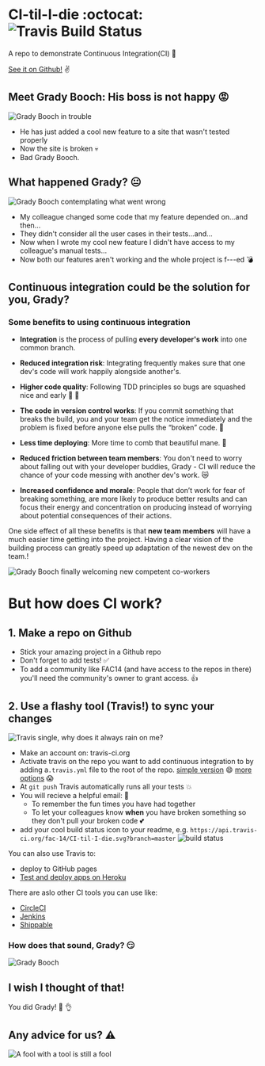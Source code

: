 # CI-til-I-die :octocat: ![Travis Build Status](https://api.travis-ci.org/fac-14/CI-til-I-die.svg?branch=one)

A repo to demonstrate Continuous Integration(CI) :goat:

[See it on Github!](https://github.com/fac-14/CI-til-I-die) :v:

## Meet Grady Booch: His boss is not happy :rage:
![Grady Booch in trouble](https://modeling-languages.com/wp-content/uploads/2014/10/image-83472-full.jpg)
* He has just added a cool new feature to a site that wasn't tested properly
* Now the site is broken :skull:
* Bad Grady Booch.

## What happened Grady? :neutral_face:
![Grady Booch contemplating what went wrong](https://cdn-images-1.medium.com/fit/c/200/200/0*u8Uxdd3h6A7L-P7G.jpeg)
* My colleague changed some code that my feature depended on...and then...
* They didn't consider all the user cases in their tests...and...
* Now when I wrote my cool new feature I didn't have access to my colleague's manual tests...
* Now both our features aren't working and the whole project is f---ed :bomb:


## Continuous integration could be the solution for you, Grady?
### Some benefits to using continuous integration
* **Integration** is the process of pulling **every developer's work** into one common branch.
* **Reduced integration risk**: Integrating frequently makes sure that one dev's code will work happily alongside another's.

* **Higher code quality**: Following TDD principles so bugs are squashed nice and early :shoe: :bug: 

* **The code in version control works**: If you commit something that breaks the build, you and your team get the notice immediately and the problem is fixed before anyone else pulls the “broken” code. :love_letter:

* **Less time deploying**: More time to comb that beautiful mane. 🦁

* **Reduced friction between team members**: You don't need to worry about falling out with your developer buddies, Grady - CI will reduce the chance of your code messing with another dev's work. :crying_cat_face:

* **Increased confidence and morale**: People that don’t work for fear of breaking something, are more likely to produce better results and can focus their energy and concentration on producing instead of worrying about potential consequences of their actions.

One side effect of all these benefits is that **new team members** will have a much easier time getting into the project. Having a clear vision of the building process can greatly speed up adaptation of the newest dev on the team.!

![Grady Booch finally welcoming new competent co-workers](https://i.imgur.com/1VaB9u4.jpg)


# But how does CI work? 
## 1. Make a repo on Github
* Stick your amazing project in a Github repo
* Don't forget to add tests! ✅
* To add a community like FAC14 (and have access to the repos in there) you'll need the community's owner to grant access. :+1: 

## 2. Use a flashy tool (Travis!) to sync your changes

![Travis single, why does it always rain on me?](https://i.imgur.com/nvX3FaG.jpg)

* Make an account on: travis-ci.org
* Activate travis on the repo you want to add continuous integration to by adding a`.travis.yml` file to the root of the repo.
[simple version](https://docs.travis-ci.com/user/getting-started/) :smile:
[more options](https://docs.travis-ci.com/user/customizing-the-build/) :scream:
* At `git push` Travis automatically runs all your tests :boom:
* You will recieve a helpful email: :love_letter:
    * To remember the fun times you have had together 
    * To let your colleagues know **when** you have broken something so they don't pull your broken code :two_hearts: 
* add your cool build status icon to your readme, e.g.  ```https://api.travis-ci.org/fac-14/CI-til-I-die.svg?branch=master```
![build status](https://api.travis-ci.org/fac-14/CI-til-I-die.svg?branch=one)

You can also use Travis to:

* deploy to GitHub pages
* [Test and deploy apps on Heroku](https://docs.travis-ci.com/user/deployment/heroku/)

There are aslo other CI tools you can use like:

* [CircleCI](https://circleci.com/)
* [Jenkins](https://jenkins.io/)
* [Shippable]()

### How does that sound, Grady? :smirk:

![Grady Booch](https://www.singularityweblog.com/wp-content/uploads/2014/02/Grady-Booch-2.jpg)

## I wish I thought of that! 

You did Grady! :clap: :ok_hand:

## Any advice for us? :warning: 

![A fool with a tool is still a fool](https://image.slidesharecdn.com/thefoundationandfutureofsourcing-cathey-160302212455/95/the-foundation-and-future-of-sourcingcathey-50-638.jpg?cb=1466722278)
